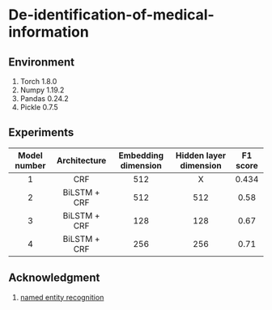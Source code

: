 # De-identification-of-medical-information


## Environment
1. Torch 1.8.0
2. Numpy 1.19.2
3. Pandas 0.24.2
4. Pickle 0.7.5


## Experiments
| Model number | Architecture | Embedding dimension | Hidden layer dimension | F1 score |
|:-:|:-:|:-:|:-:|:-:|
| 1 | CRF | 512 | X | 0.434 |
| 2 | BiLSTM + CRF | 512 | 512 | 0.58 |
| 3 | BiLSTM + CRF | 128 | 128 | 0.67 |
| 4 | BiLSTM + CRF | 256 | 256 | 0.71 |


## Acknowledgment
1. [named entity recognition](https://github.com/luopeixiang/named_entity_recognition)
